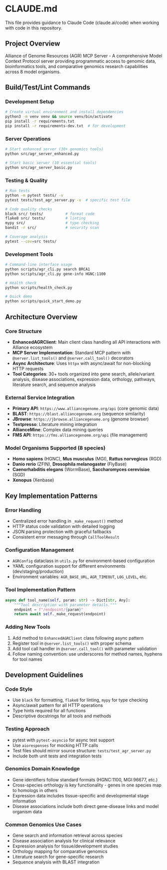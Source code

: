 # CLAUDE.md

This file provides guidance to Claude Code (claude.ai/code) when working with code in this repository.

## Project Overview

Alliance of Genome Resources (AGR) MCP Server - A comprehensive Model Context Protocol server providing programmatic access to genomic data, bioinformatics tools, and comparative genomics research capabilities across 8 model organisms.

## Build/Test/Lint Commands

### Development Setup
```bash
# Create virtual environment and install dependencies
python3 -m venv venv && source venv/bin/activate
pip install -r requirements.txt
pip install -r requirements-dev.txt  # for development
```

### Server Operations
```bash
# Start enhanced server (30+ genomics tools)
python src/agr_server_enhanced.py

# Start basic server (10 essential tools)
python src/agr_server_basic.py
```

### Testing & Quality
```bash
# Run tests
python -m pytest tests/ -v
pytest tests/test_agr_server.py -v  # specific test file

# Code quality checks
black src/ tests/          # format code
flake8 src/ tests/         # linting
mypy src/                  # type checking
bandit -r src/             # security scan

# Coverage analysis
pytest --cov=src tests/
```

### Development Tools
```bash
# Command-line interface usage
python scripts/agr_cli.py search BRCA1
python scripts/agr_cli.py gene-info HGNC:1100

# Health check
python scripts/health_check.py

# Quick demo
python scripts/quick_start_demo.py
```

## Architecture Overview

### Core Structure
- **EnhancedAGRClient**: Main client class handling all API interactions with Alliance ecosystem
- **MCP Server Implementation**: Standard MCP pattern with `@server.list_tools()` and `@server.call_tool()` decorators
- **Async Architecture**: Uses `httpx` with async/await for non-blocking HTTP requests
- **Tool Categories**: 30+ tools organized into gene search, allele/variant analysis, disease associations, expression data, orthology, pathways, literature search, and sequence analysis

### External Service Integration
- **Primary API**: `https://www.alliancegenome.org/api` (core genomic data)
- **BLAST**: `https://blast.alliancegenome.org` (sequence similarity)
- **JBrowse**: `https://jbrowse.alliancegenome.org` (genome browser)
- **Textpresso**: Literature mining integration
- **AllianceMine**: Complex data mining queries
- **FMS API**: `https://fms.alliancegenome.org/api` (file management)

### Model Organisms Supported (8 species)
- **Homo sapiens** (HGNC), **Mus musculus** (MGI), **Rattus norvegicus** (RGD)
- **Danio rerio** (ZFIN), **Drosophila melanogaster** (FlyBase)
- **Caenorhabditis elegans** (WormBase), **Saccharomyces cerevisiae** (SGD)
- **Xenopus** (Xenbase)

## Key Implementation Patterns

### Error Handling
- Centralized error handling in `_make_request()` method
- HTTP status code validation with detailed logging
- JSON parsing protection with graceful fallbacks
- Consistent error messaging through `CallToolResult`

### Configuration Management
- `AGRConfig` dataclass in `utils.py` for environment-based configuration
- YAML configuration support for different environments (dev/staging/production)
- Environment variables: `AGR_BASE_URL`, `AGR_TIMEOUT`, `LOG_LEVEL`, etc.

### Tool Implementation Pattern
```python
async def tool_name(self, param: str) -> Dict[str, Any]:
    """Tool description with parameter details."""
    endpoint = f"/endpoint/{param}"
    return await self._make_request(endpoint)
```

### Adding New Tools
1. Add method to `EnhancedAGRClient` class following async pattern
2. Register tool in `@server.list_tools()` with proper schema
3. Add tool call handler in `@server.call_tool()` with parameter validation
4. Follow naming convention: use underscores for method names, hyphens for tool names

## Development Guidelines

### Code Style
- Use `black` for formatting, `flake8` for linting, `mypy` for type checking
- Async/await pattern for all HTTP operations
- Type hints required for all functions
- Descriptive docstrings for all tools and methods

### Testing Approach
- pytest with `pytest-asyncio` for async test support
- Use `aioresponses` for mocking HTTP calls
- Test files should mirror source structure: `tests/test_agr_server.py`
- Include both unit tests and integration tests

### Genomics Domain Knowledge
- Gene identifiers follow standard formats (HGNC:1100, MGI:96677, etc.)
- Cross-species orthology is key functionality - genes in one species map to homologs in others
- Expression data includes tissue-specific and developmental stage information
- Disease associations include both direct gene-disease links and model organism data

### Common Genomics Use Cases
- Gene search and information retrieval across species
- Disease association analysis for clinical relevance
- Expression analysis for tissue/development studies
- Orthology mapping for comparative genomics
- Literature search for gene-specific research
- Sequence analysis with BLAST integration